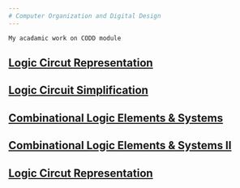 ```yaml
---
# Computer Organization and Digital Design
---
```

```
My acadamic work on CODD module
```

## [Logic Circut Representation](https://github.com/NirmalKBandara/computer-organization-and-digital-design/blob/main/logic-circuit-representation.md)
## [Logic Circuit Simplification](https://github.com/NirmalKBandara/computer-organization-and-digital-design/blob/main/logic-circuit-simplification.md)
## [Combinational Logic Elements & Systems](https://github.com/NirmalKBandara/computer-organization-and-digital-design/blob/main/combinational-logic-systems.md)
## [Combinational Logic Elements & Systems II](https://github.com/NirmalKBandara/computer-organization-and-digital-design/blob/main/combinational-logic-elements-systems%20II.md)
## [Logic Circut Representation]()
